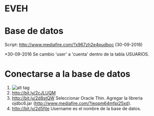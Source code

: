 # EVEH

# Base de datos

Script: http://www.mediafire.com/?x967zh2e4pudboc (30-09-2016)

*30-09-2016
  Se cambio 'user' a 'cuenta' dentro de la tabla USUARIOS.

# Conectarse a la base de datos
1. ![alt tag](http://content.screencast.com/users/KH4N3R/folders/Jing/media/63576217-1cfc-41b3-b090-2b8b47dc4129/1.png)
1. http://bit.ly/2cJLUQM
2. http://bit.ly/2d8stQW
  Seleccionar Oracle Thin.
  Agregar la libreria ojdbc6.jar (http://www.mediafire.com/?ieopm64mfpj25xd).
3. http://bit.ly/2d5fjIe
  Username es el nombre de la base de datos.

